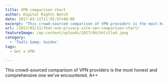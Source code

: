 ```yaml
---
title: VPN comparison chart
author: Digital Rights Watch
date: 2017-03-11T11:55:57+00:00
excerpt: "This crowd-sourced comparison of VPN providers is the most honest and comprehensive one we've encountered. A++"
url: /2017/03/11/that-one-privacy-site-vpn-comparison-chart/
featureImage: /wp-content/uploads/2017/04/Untitled.jpeg
category:
  - 'Tools &amp; Guides'
tags:
  - Get a VPN

---
```

This crowd-sourced comparison of VPN providers is the most honest and comprehensive one we&#8217;ve encountered. A++
